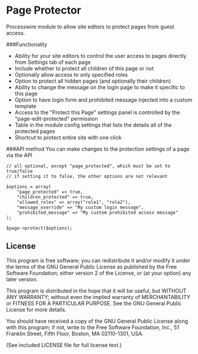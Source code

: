 Page Protector
================

Processwire module to allow site editors to protect pages from guest access.

###Functionality

* Ability for your site editors to control the user access to pages directly from Settings tab of each page
* Include whether to protect all children of this page or not
* Optionally allow access to only specified roles
* Option to protect all hidden pages (and optionally their children)
* Ability to change the message on the login page to make it specific to this page
* Option to have login form and prohibited message injected into a custom template
* Access to the "Protect this Page" settings panel is controlled by the "page-edit-protected" permission
* Table in the module config settings that lists the details all of the protected pages
* Shortcut to protect entire site with one click

###API method
You can make changes to the protection settings of a page via the API

```
// all optional, except "page_protected", which must be set to true/false
// if setting it to false, the other options are not relevant

$options = array(
    "page_protected" => true,
    "children_protected" => true,
    "allowed_roles" => array("role1", "role2"),
    "message_override" => "My custom login message",
    "prohibited_message" => "My custom prohibited access message"
);

$page->protect($options);
```

## License

This program is free software; you can redistribute it and/or
modify it under the terms of the GNU General Public License
as published by the Free Software Foundation; either version 2
of the License, or (at your option) any later version.

This program is distributed in the hope that it will be useful,
but WITHOUT ANY WARRANTY; without even the implied warranty of
MERCHANTABILITY or FITNESS FOR A PARTICULAR PURPOSE.  See the
GNU General Public License for more details.

You should have received a copy of the GNU General Public License
along with this program; if not, write to the Free Software
Foundation, Inc., 51 Franklin Street, Fifth Floor, Boston, MA  02110-1301, USA.

(See included LICENSE file for full license text.)